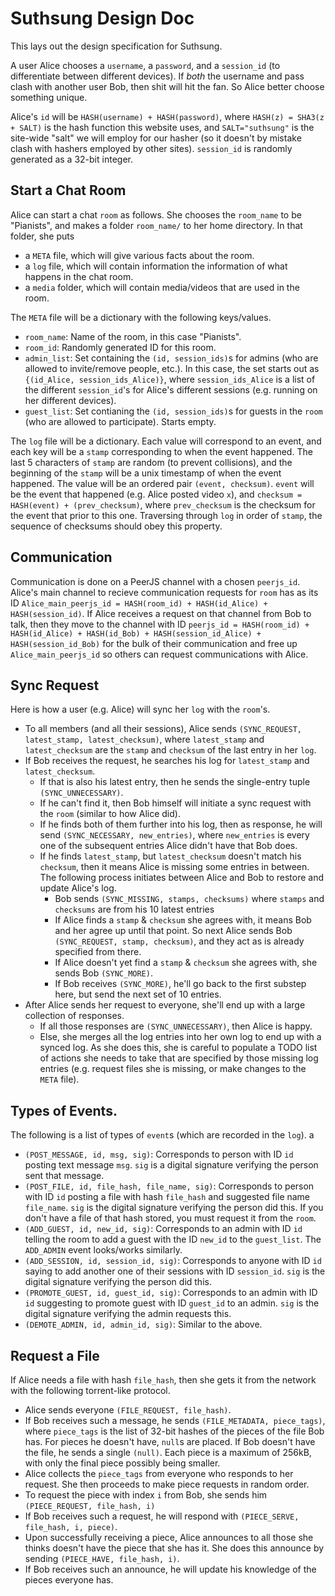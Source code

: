 # Suthsung Design Doc

This lays out the design specification for Suthsung.

A user Alice chooses a `username`, a `password`, and a `session_id` (to
differentiate between different devices). If _both_ the username and pass
clash with another user Bob, then shit will hit the fan. So Alice better
choose something unique.

Alice's `id` will be `HASH(username) + HASH(password)`, where `HASH(z) =
SHA3(z + SALT)` is the hash function this website uses, and
`SALT="suthsung"` is the site-wide "salt" we will employ for our hasher (so
it doesn't by mistake clash with hashers employed by other sites).
`session_id` is randomly generated as a 32-bit integer.

## Start a Chat Room

Alice can start a chat `room` as follows. She chooses the `room_name` to be
"Pianists", and makes a folder `room_name/` to her home directory. In that
folder, she puts 
* a `META` file, which will give various facts about the room.
* a `log` file, which will contain information the information 
    of what happens in the chat room.
* a `media` folder, which will contain media/videos that are used in the 
    room.

The `META` file will be a dictionary with the following keys/values.
* `room_name`: Name of the room, in this case "Pianists".
* `room_id`: Randomly generated ID for this room.
* `admin_list`: Set containing the `(id, session_ids)`s for admins (who are 
    allowed to invite/remove people, etc.). In this case, the set starts
    out as `{(id_Alice, session_ids_Alice)}`, where `session_ids_Alice` is
    a list of the different `session_id`'s for Alice's different sessions
    (e.g. running on her different devices).
* `guest_list`: Set contianing the `(id, session_ids)`s for guests in the 
    `room` (who are allowed to participate). Starts empty.

The `log` file will be a dictionary. Each value will correspond to an
event, and each key will be a `stamp` corresponding to when the event
happened. The last 5 characters of `stamp` are random (to prevent
collisions), and the beginning of the `stamp` will be a unix timestamp of
when the event happened. The value will be an ordered pair `(event,
checksum)`. `event` will be the event that happened (e.g. Alice posted
video `x`), and `checksum = HASH(event) + (prev_checksum)`, where
`prev_checksum` is the checksum for the event that prior to this one.
Traversing through `log` in order of `stamp`, the sequence of checksums
should obey this property.

## Communication

Communication is done on a PeerJS channel with a chosen `peerjs_id`.
Alice's main channel to recieve communication requests for `room` has as
its ID `Alice_main_peerjs_id = HASH(room_id) + HASH(id_Alice) +
HASH(session_id)`. If Alice receives a request on that channel from Bob to
talk, then they move to the channel with ID `peerjs_id = HASH(room_id) +
HASH(id_Alice) + HASH(id_Bob) + HASH(session_id_Alice) +
HASH(session_id_Bob)` for the bulk of their communication and free up
`Alice_main_peerjs_id` so others can request communications with Alice.

## Sync Request

Here is how a user (e.g. Alice) will sync her `log` with the `room`'s.

* To all members (and all their sessions), Alice sends `(SYNC_REQUEST, 
    latest_stamp, latest_checksum)`, where `latest_stamp` and
    `latest_checksum` are the `stamp` and `checksum` of the last entry in
    her `log`.
* If Bob receives the request, he searches his log for `latest_stamp` and 
    `latest_checksum`. 
    * If that is also his latest entry, then he sends the single-entry 
        tuple `(SYNC_UNNECESSARY)`. 
    * If he can't find it, then Bob himself will
        initiate a sync request with the `room` (similar to how Alice did).
    * If he finds both of them further into his log, then as response, 
        he will send `(SYNC_NECESSARY, new_entries)`, where `new_entries`
        is every one of the subsequent entries Alice didn't have that Bob
        does.
    * If he finds `latest_stamp`, but `latest_checksum` 
        doesn't match his `checksum`, then it means Alice is missing some
        entries in between. The following process initiates between Alice
        and Bob to restore and update Alice's log.
        * Bob sends `(SYNC_MISSING, stamps, checksums)` where `stamps` and 
            `checksums` are from his 10 latest entries
        * If Alice finds a `stamp` & `checksum` she agrees with, it means 
            Bob and her agree up until that point. So next Alice sends Bob
            `(SYNC_REQUEST, stamp, checksum)`, and they act as is already
            specified from there.
        * If Alice doesn't yet find a `stamp` & `checksum` she agrees with, 
            she sends Bob `(SYNC_MORE)`.
        * If Bob receives `(SYNC_MORE)`, he'll go back to the first 
            substep here, but send the next set of 10 entries.
* After Alice sends her request to everyone, she'll end up with a 
    large collection of responses. 
    * If all those responses are 
        `(SYNC_UNNECESSARY)`, then Alice is happy. 
    * Else, she merges all the log entries into her own log to end up with
        a synced log. As she does this, she is careful to populate a TODO
        list of actions she needs to take that are specified by those
        missing log entries (e.g. request files she is missing, or make
        changes to the `META` file).

## Types of Events.

The following is a list of types of `event`s (which are recorded in the
`log`). a

* `(POST_MESSAGE, id, msg, sig)`: Corresponds to person with ID `id` 
    posting text message `msg`. `sig` is a digital signature verifying the
    person sent that message.
* `(POST_FILE, id, file_hash, file_name, sig)`: Corresponds to person with 
    ID `id` posting a file with hash `file_hash` and suggested file name
    `file_name`. `sig` is the digital signature verifying the person did
    this. If you don't have a file of that hash stored, you must request it
    from the `room`.
* `(ADD_GUEST, id, new_id, sig)`: Corresponds to an admin with ID `id` 
    telling the room to add a guest with the ID `new_id` to the
    `guest_list`. The `ADD_ADMIN` event looks/works similarly.
* `(ADD_SESSION, id, session_id, sig)`: Corresponds to anyone with ID `id` 
    saying to add another one of their sessions with ID `session_id`. `sig`
    is the digital signature verifying the person did this.
* `(PROMOTE_GUEST, id, guest_id, sig)`: Corresponds to an admin with ID 
    `id` suggesting to promote guest with ID `guest_id` to an admin. `sig`
    is the digital signature verifying the admin requests this.
* `(DEMOTE_ADMIN, id, admin_id, sig)`: Similar to the above.

## Request a File

If Alice needs a file with hash `file_hash`, then she gets it from the
network with the following torrent-like protocol.

* Alice sends everyone `(FILE_REQUEST, file_hash)`. 
* If Bob receives such a message, he sends `(FILE_METADATA, piece_tags)`,
    where `piece_tags` is the list of 32-bit hashes of the pieces of the
    file Bob has. For pieces he doesn't have, `null`s are placed. If Bob
    doesn't have the file, he sends a single `(null)`. Each piece is a
    maximum of 256kB, with only the final piece possibly being smaller.
* Alice collects the `piece_tags` from everyone who responds to her
    request. She then proceeds to make piece requests in random order.
* To request the piece with index `i` from Bob, she sends him 
    `(PIECE_REQUEST, file_hash, i)`
* If Bob receives such a request, he will respond with 
    `(PIECE_SERVE, file_hash, i, piece)`.
* Upon successfully receiving a piece, Alice announces to all those she 
    thinks doesn't have the piece that she has it. She does this announce
    by sending `(PIECE_HAVE, file_hash, i)`.
* If Bob receives such an announce, he will update his knowledge of the 
    pieces everyone has.
